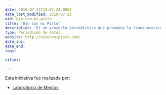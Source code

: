 ```yaml
---
date: 2019-07-21T23:02:24.000Z
date_last_modified: 2019-07-21
uid: ojo-con-mi-pisto
title: 'Ojo con mi Pisto'
description: 'Es un proyecto periodístico que promueve la transparencia y la lucha contra la corrupción, fiscaliza cómo usan los gobiernos locales los fondos municipales y fomenta la participación ciudadana.'
type: Periodismo de datos
website: http://ojoconmipisto.com/
date_ini: 
date_end: 
tags:

cities: 

---
```


Esta iniciativa fue realizada por:

- [Laboratorio de Medios](/organizaciones/laboratorio-de-medios)
